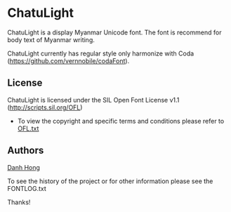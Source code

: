 ﻿ChatuLight
======================


ChatuLight is a display Myanmar Unicode font. The font is recommend for body text of Myanmar writing.

ChatuLight currently has regular style only harmonize with Coda (<https://github.com/vernnobile/codaFont>).

## License


ChatuLight is licensed under the SIL Open Font License v1.1 (<http://scripts.sil.org/OFL>)


- To view the copyright and specific terms and conditions please refer to [OFL.txt](https://github.com/khmertype/ChatuLight/blob/master/OFL.txt)




## Authors

[Danh Hong](http://www.khmertype.org)

To see the history of the project or for other information please see the FONTLOG.txt 



Thanks!
